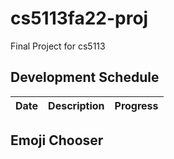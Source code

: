 # cs5113fa22-proj
Final Project for cs5113


## Development Schedule

|Date|Description|Progress|
|-----|-----|------|



## Emoji Chooser


